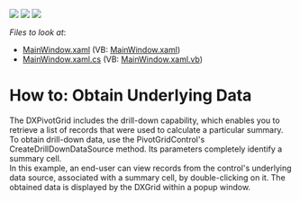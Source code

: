 <!-- default badges list -->
![](https://img.shields.io/endpoint?url=https://codecentral.devexpress.com/api/v1/VersionRange/128578831/10.1.4%2B)
[![](https://img.shields.io/badge/Open_in_DevExpress_Support_Center-FF7200?style=flat-square&logo=DevExpress&logoColor=white)](https://supportcenter.devexpress.com/ticket/details/E2173)
[![](https://img.shields.io/badge/📖_How_to_use_DevExpress_Examples-e9f6fc?style=flat-square)](https://docs.devexpress.com/GeneralInformation/403183)
<!-- default badges end -->
<!-- default file list -->
*Files to look at*:

* [MainWindow.xaml](./CS/HowtoObtainUnderlyingData/MainWindow.xaml) (VB: [MainWindow.xaml](./VB/HowtoObtainUnderlyingData/MainWindow.xaml))
* [MainWindow.xaml.cs](./CS/HowtoObtainUnderlyingData/MainWindow.xaml.cs) (VB: [MainWindow.xaml.vb](./VB/HowtoObtainUnderlyingData/MainWindow.xaml.vb))
<!-- default file list end -->
# How to: Obtain Underlying Data


<p>The DXPivotGrid includes the drill-down capability, which enables you to retrieve a list of records that were used to calculate a particular summary. <br />
To obtain drill-down data, use the PivotGridControl's CreateDrillDownDataSource method. Its parameters completely identify a summary cell.<br />
In this example, an end-user can view records from the control's underlying data source, associated with a summary cell, by double-clicking on it. The obtained data is displayed by the DXGrid within a popup window.</p>

<br/>


